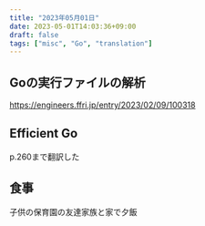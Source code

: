 ```yaml
---
title: "2023年05月01日"
date: 2023-05-01T14:03:36+09:00
draft: false
tags: ["misc", "Go", "translation"]
---
```


## Goの実行ファイルの解析

<https://engineers.ffri.jp/entry/2023/02/09/100318>

## Efficient Go

p.260まで翻訳した

## 食事

子供の保育園の友達家族と家で夕飯

